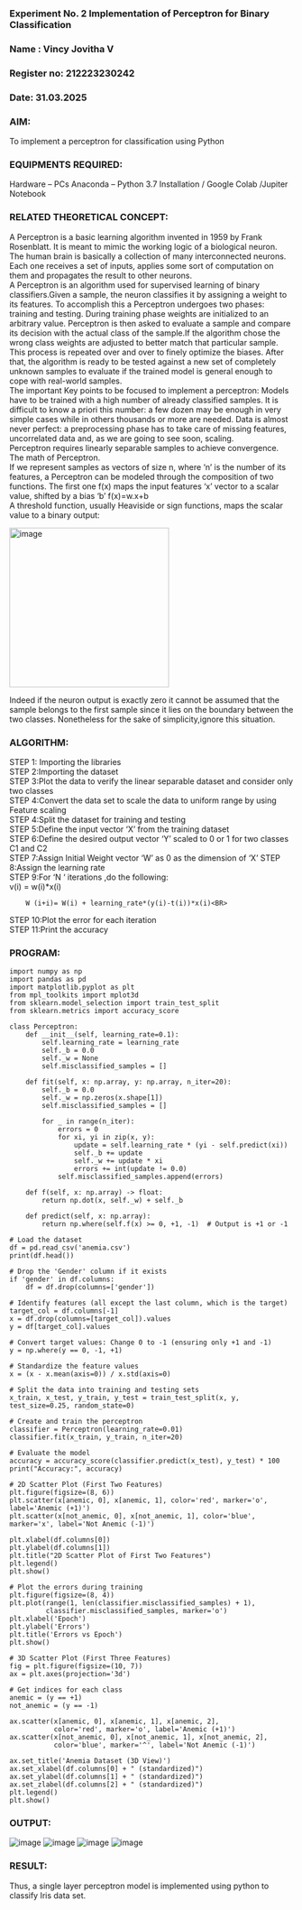 <H3>Experiment No. 2 Implementation of Perceptron for Binary Classification</H3>
<H3>Name : Vincy Jovitha V</H3>
<H3>Register no: 212223230242</H3>
<H3>Date: 31.03.2025</H3>

### AIM:
To implement a perceptron for classification using Python<BR>

### EQUIPMENTS REQUIRED:
Hardware – PCs
Anaconda – Python 3.7 Installation / Google Colab /Jupiter Notebook

### RELATED THEORETICAL CONCEPT:
A Perceptron is a basic learning algorithm invented in 1959 by Frank Rosenblatt. It is meant to mimic the working logic of a biological neuron. The human brain is basically a collection of many interconnected neurons. Each one receives a set of inputs, applies some sort of computation on them and propagates the result to other neurons.<BR>
A Perceptron is an algorithm used for supervised learning of binary classifiers.Given a sample, the neuron classifies it by assigning a weight to its features. To accomplish this a Perceptron undergoes two phases: training and testing. During training phase weights are initialized to an arbitrary value. Perceptron is then asked to evaluate a sample and compare its decision with the actual class of the sample.If the algorithm chose the wrong class weights are adjusted to better match that particular sample. This process is repeated over and over to finely optimize the biases. After that, the algorithm is ready to be tested against a new set of completely unknown samples to evaluate if the trained model is general enough to cope with real-world samples.<BR>
The important Key points to be focused to implement a perceptron:
Models have to be trained with a high number of already classified samples. It is difficult to know a priori this number: a few dozen may be enough in very simple cases while in others thousands or more are needed.
Data is almost never perfect: a preprocessing phase has to take care of missing features, uncorrelated data and, as we are going to see soon, scaling.<BR>
Perceptron requires linearly separable samples to achieve convergence.
The math of Perceptron. <BR>
If we represent samples as vectors of size n, where ‘n’ is the number of its features, a Perceptron can be modeled through the composition of two functions. The first one f(x) maps the input features  ‘x’  vector to a scalar value, shifted by a bias ‘b’
f(x)=w.x+b
 <BR>
A threshold function, usually Heaviside or sign functions, maps the scalar value to a binary output:

 


<img width="283" alt="image" src="https://github.com/Lavanyajoyce/Ex-2--NN/assets/112920679/c6d2bd42-3ec1-42c1-8662-899fa450f483">


Indeed if the neuron output is exactly zero it cannot be assumed that the sample belongs to the first sample since it lies on the boundary between the two classes. Nonetheless for the sake of simplicity,ignore this situation.<BR>


### ALGORITHM:
STEP 1: Importing the libraries<BR>
STEP 2:Importing the dataset<BR>
STEP 3:Plot the data to verify the linear separable dataset and consider only two classes<BR>
STEP 4:Convert the data set to scale the data to uniform range by using Feature scaling<BR>
STEP 4:Split the dataset for training and testing<BR>
STEP 5:Define the input vector ‘X’ from the training dataset<BR>
STEP 6:Define the desired output vector ‘Y’ scaled to 0 or 1 for two classes C1 and C2<BR>
STEP 7:Assign Initial Weight vector ‘W’ as 0 as the dimension of ‘X’
STEP 8:Assign the learning rate<BR>
STEP 9:For ‘N ‘ iterations ,do the following:<BR>
        v(i) = w(i)*x(i)<BR>
         
        W (i+i)= W(i) + learning_rate*(y(i)-t(i))*x(i)<BR>
STEP 10:Plot the error for each iteration <BR>
STEP 11:Print the accuracy<BR>

### PROGRAM:
```
import numpy as np
import pandas as pd
import matplotlib.pyplot as plt
from mpl_toolkits import mplot3d
from sklearn.model_selection import train_test_split
from sklearn.metrics import accuracy_score

class Perceptron:
    def __init__(self, learning_rate=0.1):
        self.learning_rate = learning_rate
        self._b = 0.0
        self._w = None
        self.misclassified_samples = []

    def fit(self, x: np.array, y: np.array, n_iter=20):
        self._b = 0.0
        self._w = np.zeros(x.shape[1])
        self.misclassified_samples = []

        for _ in range(n_iter):
            errors = 0
            for xi, yi in zip(x, y):
                update = self.learning_rate * (yi - self.predict(xi))
                self._b += update
                self._w += update * xi
                errors += int(update != 0.0)
            self.misclassified_samples.append(errors)

    def f(self, x: np.array) -> float:
        return np.dot(x, self._w) + self._b

    def predict(self, x: np.array):
        return np.where(self.f(x) >= 0, +1, -1)  # Output is +1 or -1

# Load the dataset
df = pd.read_csv('anemia.csv')
print(df.head())

# Drop the 'Gender' column if it exists
if 'gender' in df.columns:
    df = df.drop(columns=['gender'])

# Identify features (all except the last column, which is the target)
target_col = df.columns[-1]
x = df.drop(columns=[target_col]).values
y = df[target_col].values

# Convert target values: Change 0 to -1 (ensuring only +1 and -1)
y = np.where(y == 0, -1, +1)

# Standardize the feature values
x = (x - x.mean(axis=0)) / x.std(axis=0)

# Split the data into training and testing sets
x_train, x_test, y_train, y_test = train_test_split(x, y, test_size=0.25, random_state=0)

# Create and train the perceptron
classifier = Perceptron(learning_rate=0.01)
classifier.fit(x_train, y_train, n_iter=20)

# Evaluate the model
accuracy = accuracy_score(classifier.predict(x_test), y_test) * 100
print("Accuracy:", accuracy)

# 2D Scatter Plot (First Two Features)
plt.figure(figsize=(8, 6))
plt.scatter(x[anemic, 0], x[anemic, 1], color='red', marker='o', label='Anemic (+1)')
plt.scatter(x[not_anemic, 0], x[not_anemic, 1], color='blue', marker='x', label='Not Anemic (-1)')

plt.xlabel(df.columns[0])
plt.ylabel(df.columns[1])
plt.title("2D Scatter Plot of First Two Features")
plt.legend()
plt.show()

# Plot the errors during training
plt.figure(figsize=(8, 4))
plt.plot(range(1, len(classifier.misclassified_samples) + 1), 
         classifier.misclassified_samples, marker='o')
plt.xlabel('Epoch')
plt.ylabel('Errors')
plt.title('Errors vs Epoch')
plt.show()

# 3D Scatter Plot (First Three Features)
fig = plt.figure(figsize=(10, 7))
ax = plt.axes(projection='3d')

# Get indices for each class
anemic = (y == +1)
not_anemic = (y == -1)

ax.scatter(x[anemic, 0], x[anemic, 1], x[anemic, 2], 
           color='red', marker='o', label='Anemic (+1)')
ax.scatter(x[not_anemic, 0], x[not_anemic, 1], x[not_anemic, 2], 
           color='blue', marker='^', label='Not Anemic (-1)')

ax.set_title('Anemia Dataset (3D View)')
ax.set_xlabel(df.columns[0] + " (standardized)")
ax.set_ylabel(df.columns[1] + " (standardized)")
ax.set_zlabel(df.columns[2] + " (standardized)")
plt.legend()
plt.show()
```

### OUTPUT:
![image](https://github.com/user-attachments/assets/542af695-4da2-4802-acc7-e80be3c32ac6)
![image](https://github.com/user-attachments/assets/9f5bb1a3-080d-4cf2-9002-e23789d5586f)
![image](https://github.com/user-attachments/assets/37a87468-bf8e-4c43-a73f-af903ab951a7)
![image](https://github.com/user-attachments/assets/56c0e4ee-8fbe-496e-997c-36497d8c1831)

### RESULT:
 Thus, a single layer perceptron model is implemented using python to classify Iris data set.

 
